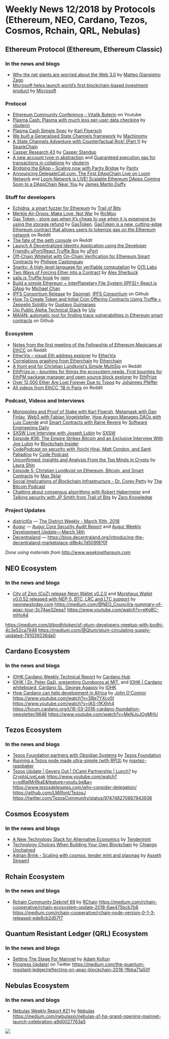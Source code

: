 ﻿# Weekly News 12/2018 by Protocols (Ethereum, NEO, Cardano, Tezos, Cosmos, Rchain, QRL, Nebulas)

## Ethereum Protocol (Ethereum, Ethereum Classic)
### In the news and blogs

* [Why the net giants are worried about the Web 3.0](https://medium.com/@matteozago/why-the-net-giants-are-worried-about-the-web-3-0-44b2d3620da5) by [Matteo Gianpietro Zago](https://medium.com/@matteozago)
* [Microsoft helps launch world’s first blockchain-based investment product](https://news.microsoft.com/en-gb/2018/03/21/microsoft-azure-helps-nivaura-launch-worlds-first-blockchain-based-investment-product/) by [Microsoft](https://news.microsoft.com)

### Protocol
* [Ethereum Community Conference - Vitalik Buterin](https://www.youtube.com/watch?v=uyuA11PDDHE) on Youtube
* [Plasma Cash: Plasma with much less per-user data checking](https://ethresear.ch/t/plasma-cash-plasma-with-much-less-per-user-data-checking/1298) by [vbuterin](https://ethresear.ch/u/vbuterin/summary)
* [Plasma Cash Simple Spec](https://karl.tech/plasma-cash-simple-spec/) by [Karl Floersch](https://karl.tech/about/)
* [We built a Generalised State Channels framework](https://medium.com/machinomy/approaching-generalised-state-channels-b0d44ec47e35) by [Machinomy](https://medium.com/@machinomy)
* [A State Channels Adventure with Counterfactual Rick! (Part 1)](https://medium.com/spankchain/a-state-channels-adventure-with-counterfactual-rick-part-1-ce68e16252ea) by [SpankChain](https://medium.com/@SpankChain)
* [Casper Research 43](https://www.youtube.com/watch?v=4Qe-SxhGNWM) by [Casper Standup](https://www.youtube.com/channel/UCi8byRkpJBbGgDot2pWXLHA)
* [A new account type in abstraction](https://ethresear.ch/t/a-new-account-type-in-abstraction/1379) and [Guaranteed execution gas for transactions in collations](https://ethresear.ch/t/guaranteed-execution-gas-for-transactions-in-collations/1386) by [vbuterin](https://ethresear.ch/u/vbuterin/summary)
* [Bridging the ÐApp – Scaling now with Parity Bridge](https://paritytech.io/bridging-the-dapp-scaling-now-with-parity-bridge/) by [Parity](https://paritytech.io)
* [Announcing DelegateCall.com: The First DAppChain Live on Loom Network](https://medium.com/loom-network/announcing-delegatecall-com-the-first-dappchain-live-on-loom-network-f95912388a4c) and [Loom Network is LIVE! Scalable Ethereum DApps Coming Soon to a DAppChain Near You](https://medium.com/loom-network/loom-network-is-live-scalable-ethereum-dapps-coming-soon-to-a-dappchain-near-you-29d26da00880) by [James Martin Duffy](https://medium.com/@jamesmartinduffy)

### Stuff for developers
* [Echidna, a smart fuzzer for Ethereum](https://blog.trailofbits.com/2018/03/09/echidna-a-smart-fuzzer-for-ethereum/) by [Trail of Bits](https://blog.trailofbits.com)
* [Merkle Air-Drops: Make Love, Not War](https://blog.ricmoo.com/merkle-air-drops-e6406945584d) by [RicMoo](https://blog.ricmoo.com/@ricmoo)
* [Gas Token - store gas when it’s cheap to use when it is expensive by using the storage refund](https://gastoken.io) by [GasToken](https://gastoken.io). [GasToken is a new, cutting-edge Ethereum contract that allows users to tokenize gas on the Ethereum network](https://www.reddit.com/r/ethereum/comments/8304ay/gastoken_is_a_new_cuttingedge_ethereum_contract/) on Reddit
* [The fate of the geth console](https://www.reddit.com/r/ethdev/comments/84dh1d/the_fate_of_the_geth_console/) on Reddit
* [Launch A Decentralized Identity Application using the Developer Friendly uPort/React Truffle Box](https://medium.com/@uPort/launch-a-decentralized-identity-application-using-the-developer-friendly-uport-react-truffle-box-95d1ddf176ea) by [uPort](https://medium.com/@uPort)
* [Off-Chain Whitelist with On-Chain Verification for Ethereum Smart Contracts](https://medium.com/@PhABC/off-chain-whitelist-with-on-chain-verification-for-ethereum-smart-contracts-1563ca4b8f11) by [Philippe Castonguay](https://medium.com/@PhABC)
* [Snarky: A high-level language for verifiable computation](https://o1labs.org/blog/posts/snarky.html) by [O(1) Labs](https://o1labs.org)
* [Two Ways of Forcing Ether into a Contract](https://medium.com/@alexsherbuck/two-ways-to-force-ether-into-a-contract-1543c1311c56) by [Alex Sherbuck](https://medium.com/@alexsherbuck)
* [sails.js Truffle hook](https://www.npmjs.com/package/sails-hook-truffle) by [npm](https://www.npmjs.com)
* [Build a simple Ethereum + InterPlanetary File System (IPFS)+ React.js DApp](https://itnext.io/build-a-simple-ethereum-interplanetary-file-system-ipfs-react-js-dapp-23ff4914ce4e) by [Michael Chan](https://itnext.io/@mcchan1)
* [IPFS Consortium Release](https://press.swarm.city/ipfs-consortium-release-6907f0b55bbf) by [Sponnet](https://press.swarm.city/@sponnet). [IPFS Consortium](https://github.com/ipfsconsortium) on Github
* [How To Create Token and Initial Coin Offering Contracts Using Truffle + Zeppelin Solidity](https://blog.zeppelin.solutions/how-to-create-token-and-initial-coin-offering-contracts-using-truffle-openzeppelin-1b7a5dae99b6) by [Gustavo Guimaraes](https://blog.zeppelin.solutions/@gus_tavo_guim)
* [Ujo Public Alpha Technical Stack](https://medium.com/@UjoMusic/ujo-public-alpha-technical-stack-2688df7c66cc) by [Ujo](https://medium.com/@UjoMusic)
* [MAIAN: automatic tool for finding trace vulnerabilities in Ethereum smart contracts](https://github.com/MAIAN-tool/MAIAN) on Github

### Ecosystem
* [Notes from the first meeting of the Fellowship of Ethereum Magicians at EthCC](https://www.reddit.com/r/ethereum/comments/835lob/notes_from_the_first_meeting_of_the_fellowship_of/) on Reddit
* [EtherVis – visual Eth address explorer](https://ethervis.com) by [EtherVis](https://ethervis.com)
* [Correlations graphing from Etherchain](https://www.etherchain.org/correlations) by [Etherchain](https://www.etherchain.org)
* [A front end for Christian Lundkvist’s Simple MultiSig](https://www.reddit.com/r/ethereum/comments/82pyi9/i_made_a_front_end_for_christian_lundkvists/) on Reddit
* [EthPrize.io – bounties for things the ecosystem needs. First bounties for EthPM package manager and open source block explorer](http://ethprize.io) by [EthPrize](http://ethprize.io)
* [Over 12,000 Ether Are Lost Forever Due to Typos](https://media.consensys.net/over-12-000-ether-are-lost-forever-due-to-typos-f6ccc35432f8) by [Johannes Pfeffer](https://media.consensys.net/@oaeee)
* [All videos from EthCC '18 in Paris](https://www.reddit.com/r/ethereum/comments/83mz5q/all_videos_from_ethcc_18_in_paris/) on Reddit

### Podcast, Videos and Interviews
* [Monopolies and Proof of Stake with Karl Floersh](https://softwareengineeringdaily.com/2018/03/12/monopolies-and-proof-of-stake-with-karl-floersh/), [Metamask with Dan Finlay](https://softwareengineeringdaily.com/2018/03/13/metamask-with-dan-finlay/), [Web3 with Fabian Vogelsteller](https://softwareengineeringdaily.com/2018/03/14/web3-with-fabian-vogelsteller/), [How Aragon Manages DAOs with Luis Cuende](https://softwareengineeringdaily.com/2018/03/08/how-aragon-manages-daos-with-luis-cuende/) and [Smart Contracts with Raine Revere](https://softwareengineeringdaily.com/2018/03/07/smart-contracts-with-raine-revere/) by [Software Engineering Daily](https://softwareengineeringdaily.com)
* [SXSW Live Interview with Joseph Lubin](https://www.facebook.com/SXSWFestival/videos/10155377840883994/) by [SXSW](https://www.facebook.com/SXSWFestival/?hc_ref=ARQGHj7M0ky5FXvCeWkBoCf9tENueQTEgmB69a38se0pB3a--YrPX4mMvD4cmnsjmJY)
* [Episode #36: The Empire Strikes Bitcoin and an Exclusive Interview With Joe Lubin](https://fireside.fm/s/Fs_9V6FE+t4DxEJt9) by [Blockchain Insider](http://bi.11fs.com)
* [CodePodcast on security with Yoichi Hirai, Matt Condon, and Santi Palladino](https://soundcloud.com/podcastcode/7-300m-worth-of-bugs) by [Code Podcast](https://soundcloud.com/podcastcode)
* [Unconfirmed: Insights and Analysis From the Top Minds in Crypto](https://itunes.apple.com/us/podcast/sxsw-episode-former-doj-prosecutor-kathryn-haun-on/id1347049808?i=1000406317773&mt=2#) by [Laura Shin](https://www.forbes.com/sites/laurashin/#3c4fddee4685)
* [Episode 5: Christian Lundkvist on Ethereum, Bitcoin, and Smart Contracts](http://maxsklar.com/blog/2018/03/13/episode-5-christian-lundkvist-on-ethereum-bitcoin-and-smart-contracts/) by [Max Sklar](http://maxsklar.com/blog/author/max/)
* [Social Implications of Blockchain Infrastructure - Dr. Corey Petty](https://www.youtube.com/watch?v=C3f9yra2KZY&feature=youtu.be) by [The Bitcoin Podcast](https://www.youtube.com/channel/UCZY97wqlKHsx2qFibsMLLtg)
* [Chatting about consensus algorithms with Robert Habermeier](http://www.zeroknowledge.fm/15) and [Talking security with JP Smith from Trail of Bits](http://www.zeroknowledge.fm/16) by [Zero Knowledge](http://www.zeroknowledge.fm)

### Project Updates
* [district0x](https://district0x.io) — [The District Weekly - March 10th, 2018](https://blog.district0x.io/the-district-weekly-march-10th-2018-2b3de9f22c43)
* [Augur](http://www.augur.net) — [Augur Core Security Audit Report](https://medium.com/@AugurProject/augur-core-security-audit-report-cd6b4060ccf3) and [Augur Weekly Development Update — March 14th](https://medium.com/@AugurProject/augur-weekly-development-update-march-14th-cf3eff373ce3)
* [Decentraland](https://decentraland.org) — https://blog.decentraland.org/introducing-the-decentraland-marketplace-d8b4c7d509f8?0f

*Done using materials from http://www.weekinethereum.com*

## NEO Ecosystem
### In the news and blogs
* [City of Zion (CoZ) release Neon Wallet v0.2.0](https://neonewstoday.com/development/city-zion-release-neon-wallet-v0-2-0/) and [Morpheus Wallet v0.0.52 released with NEP-5, BTC, LRC and LTC support](https://neonewstoday.com/development/morpheus-wallet-0-0-52-release/) by [neonewstoday.com](https://neonewstoday.com)
https://medium.com/@NEO_Council/a-summary-of-apac-tour-3c74ae32eea7
https://www.youtube.com/watch?v=eKg8C-mHnA4

https://medium.com/@bodhitoken/sf-qtum-developers-meetup-with-bodhi-4c3e52ca7948
https://medium.com/@Qtum/qtum-circulating-supply-updated-791039236da0


## Cardano Ecosystem
### In the news and blogs
* [IOHK Cardano Weekly Technical Report](https://www.cardanohub.org/en/weekly-technical-report/) by [Cardano Hub](https://www.cardanohub.org)
* [IOHK | Dr. Peter Gaži, presenting Ouroboros at MIT.](https://www.youtube.com/watch?v=PoNaw-Mtxgo) and [IOHK | Cardano whiteboard; Cardano SL, George Agapov](https://www.youtube.com/watch?v=f01got8H-1k&feature=youtu.be) by [IOHK](https://www.youtube.com/channel/UCBJ0p9aCW-W82TwNM-z3V2w)
* [How Cardano can help development in Africa](https://iohk.io/blog/how-cardano-can-help-development-in-africa) by [John O'Connor](https://iohk.io/team/john-oconnor/)
https://www.youtube.com/watch?v=SBe7YXco1iI
https://www.youtube.com/watch?v=IAS-l1KXhh4
https://forum.cardano.org/t/16-03-2018-cardano-foundation-newsletter/9646
https://www.youtube.com/watch?v=MeNJoJOgMHU

## Tezos Ecosystem
### In the news and blogs
* [Tezos Foundation partners with Obsidian Systems](https://tezosfoundation.ch/news/tezos-foundation-partners-obsidian-systems/) by [Tezos Foundation](https://tezosfoundation.ch)
* [Running a Tezos node made ultra-simple (with RPI3)](https://forums.tezos.community/t/running-a-tezos-node-made-ultra-simple-with-rpi3/1071) by [maxtez-raspbaker](https://forums.tezos.community/u/maxtez-raspbaker/summary)
* [Tezos Update | Gevers Out | OCaml Partnership | Lunch?](https://www.youtube.com/watch?v=ByO6dPGfnQM&feature=youtu.be) by [CryptoLiveLeak](https://www.youtube.com/channel/UCeoB_bpoVOcwIh-MSLxzNpA)
https://www.youtube.com/watch?v=xdRaIMrRkaE&feature=youtu.be&a=
https://www.tezosdelegates.com/why-consider-delegation/
https://github.com/LMilfont/TezosJ
https://twitter.com/TezosCommunity/status/974748270667943936

## Cosmos Ecosystem
### In the news and blogs
* [A New Technology Stack for Alternative Economics](https://blog.cosmos.network/social-impact-thru-alternative-economic-systems-operation-ubi-63b274955028) by [Tendermint](https://medium.com/@tendermint)
* [Technology Choices When Building Your Own Blockchain](https://blog.cosmos.network/technology-choices-when-building-your-own-blockchain-a15385cf59bd) by [Chjango Unchained](https://blog.cosmos.network/@chjango)
* [Adrian Brink - Scaling with cosmos, tender mint and plasmag](https://www.youtube.com/watch?v=qFPwxHTIhBI&feature=youtu.be) by [Asseth Stream1](https://www.youtube.com/channel/UCo0f-1_6oGwQ3ZrrtuNBv0w)

## Rchain Ecosystem
### In the news and blogs
* [Rchain Community Debrief 69](https://www.youtube.com/watch?v=lr9arzHFM1Y) by [RChain](https://www.youtube.com/channel/UCSS3jCffMiz574_q64Ukj_w)
https://medium.com/rchain-cooperative/rchain-ecosystem-update-2018-6ae475bcb7b8
https://medium.com/rchain-cooperative/rchain-node-version-0-1-3-released-ede6cb2d57f7

## Quantum Resistant Ledger (QRL) Ecosystem
### In the news and blogs
* [Setting The Stage For Mainnet](https://medium.com/the-quantum-resistant-ledger/setting-the-stage-for-mainnet-e6ef48cd6d93) by [Adam Koltun](https://medium.com/@adamkoltun)
* [Progress Update!](https://twitter.com/QRLedger/status/973968249254830083) on Twitter
https://medium.com/the-quantum-resistant-ledger/reflecting-on-apac-blockchain-2018-1fbba71a50f

## Nebulas Ecosystem
### In the news and blogs
* [Nebulas Weekly Report #21](https://medium.com/nebulasio/nebulas-weekly-report-21-dc1d7f723cd6) by [Nebulas](https://medium.com/@nebulasio)
https://medium.com/nebulasio/nebulas-sf-hq-grand-opening-mainnet-launch-celebration-a9d0027763a5


[![](https://steemitimages.com/DQmdkWT6cCPVYNzZASwHD3WZ5hKpHQv7927MvBt8wRYDDEC/image.png)](http://company.cyber.fund/#newsletter)
